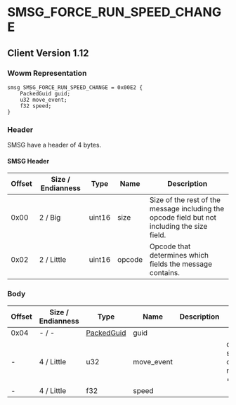 # SMSG_FORCE_RUN_SPEED_CHANGE

## Client Version 1.12

### Wowm Representation
```rust,ignore
smsg SMSG_FORCE_RUN_SPEED_CHANGE = 0x00E2 {
    PackedGuid guid;
    u32 move_event;
    f32 speed;
}
```
### Header

SMSG have a header of 4 bytes.

#### SMSG Header

| Offset | Size / Endianness | Type   | Name   | Description |
| ------ | ----------------- | ------ | ------ | ----------- |
| 0x00   | 2 / Big           | uint16 | size   | Size of the rest of the message including the opcode field but not including the size field.|
| 0x02   | 2 / Little        | uint16 | opcode | Opcode that determines which fields the message contains.|

### Body

| Offset | Size / Endianness | Type | Name | Description | Comment |
| ------ | ----------------- | ---- | ---- | ----------- | ------- |
| 0x04 | - / - | [PackedGuid](../spec/packed-guid.md) | guid |  |  |
| - | 4 / Little | u32 | move_event |  | cmangos/mangoszero/vmangos: set to 0<br/>cmangos/mangoszero/vmangos: moveEvent, NUM_PMOVE_EVTS = 0x39 |
| - | 4 / Little | f32 | speed |  |  |

